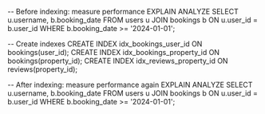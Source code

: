 -- Before indexing: measure performance
EXPLAIN ANALYZE
SELECT
    u.username,
    b.booking_date
FROM
    users u
JOIN bookings b ON u.user_id = b.user_id
WHERE
    b.booking_date >= '2024-01-01';

-- Create indexes
CREATE INDEX idx_bookings_user_id ON bookings(user_id);
CREATE INDEX idx_bookings_property_id ON bookings(property_id);
CREATE INDEX idx_reviews_property_id ON reviews(property_id);

-- After indexing: measure performance again
EXPLAIN ANALYZE
SELECT
    u.username,
    b.booking_date
FROM
    users u
JOIN bookings b ON u.user_id = b.user_id
WHERE
    b.booking_date >= '2024-01-01';

